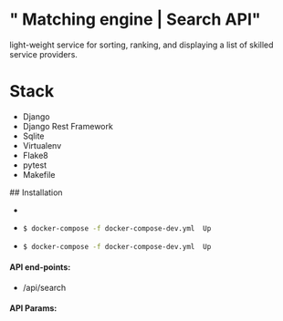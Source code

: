 # " Matching engine | Search API"
light-weight service for sorting, ranking, and displaying a list of skilled service providers. 





# Stack
<ul>

<li>Django</li>
<li>Django Rest Framework </li>
<li>Sqlite </li>
<li>Virtualenv </li>
<li>Flake8</li>
<li>pytest</li>
<li>Makefile</li>

</ul>


 
</ul>
## Installation
<ul>
<li>
<li>
 
```bash
$ docker-compose -f docker-compose-dev.yml  Up
```
</li>
<li>
 
```bash
$ docker-compose -f docker-compose-dev.yml  Up
```
</li>
</ul>

 

 


####  API end-points:
<ul>
<li>/api/search</li>
</ul>


####  API Params:

